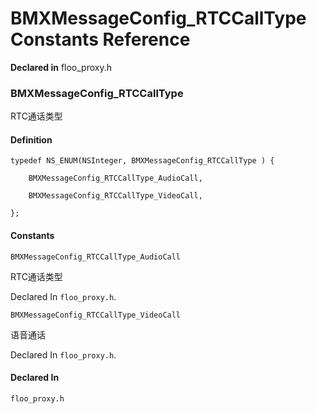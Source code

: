 # BMXMessageConfig_RTCCallType Constants Reference

  **Declared in** floo_proxy.h  

### BMXMessageConfig_RTCCallType

RTC通话类型

#### Definition
    typedef NS_ENUM(NSInteger, BMXMessageConfig_RTCCallType ) {   
        
        BMXMessageConfig_RTCCallType_AudioCall,
        
        BMXMessageConfig_RTCCallType_VideoCall,
        
    };

#### Constants

<a name="" title="BMXMessageConfig_RTCCallType_AudioCall"></a><code>BMXMessageConfig_RTCCallType_AudioCall</code>

RTC通话类型

   Declared In `floo_proxy.h`.

<a name="" title="BMXMessageConfig_RTCCallType_VideoCall"></a><code>BMXMessageConfig_RTCCallType_VideoCall</code>

语音通话

   Declared In `floo_proxy.h`.

#### Declared In
`floo_proxy.h`

